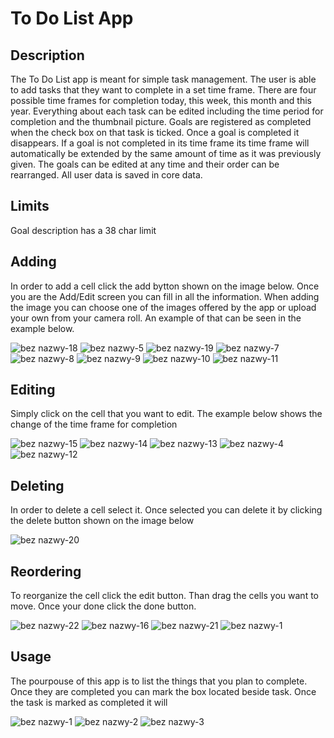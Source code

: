 # To Do List App

## Description

The To Do List app is meant for simple task management. The user is able to add tasks that they want to complete in a set time frame. There are four possible time frames for completion today, this week, this month and this year. Everything about each task can be edited including the time period for completion and the thumbnail picture. Goals are registered as completed when the check box on that task is ticked. Once a goal is completed it disappears. If a goal is not completed in its time frame its time frame will automatically be extended by the same amount of time as it was previously given. The goals can be edited at any time and their order can be rearranged. All user data is saved in core data.

## Limits
Goal description has a 38 char limit

## Adding

In order to add a cell click the add bytton shown on the image below. Once you are the Add/Edit screen you can fill in all the information. When adding the image you can choose one of the images offered by the app or upload your own from your camera roll. An example of that can be seen in the example below.

![bez nazwy-18](https://user-images.githubusercontent.com/24882037/29999526-35e153ca-901a-11e7-9c15-582b86837a45.jpg)
![bez nazwy-5](https://user-images.githubusercontent.com/24882037/29999445-ab66b256-9016-11e7-9769-ecbd53e4feb3.jpg)
![bez nazwy-19](https://user-images.githubusercontent.com/24882037/29999527-35ed1426-901a-11e7-9770-0f9d33204316.jpg)
![bez nazwy-7](https://user-images.githubusercontent.com/24882037/29999444-ab668c36-9016-11e7-9889-a57ee98c3698.jpg)
![bez nazwy-8](https://user-images.githubusercontent.com/24882037/29999443-ab669816-9016-11e7-9ad7-7a6813d9b6e6.jpg)
![bez nazwy-9](https://user-images.githubusercontent.com/24882037/29999446-ab70d772-9016-11e7-9bab-cf6307033278.jpg)
![bez nazwy-10](https://user-images.githubusercontent.com/24882037/29999450-ab78dd8c-9016-11e7-9dae-da3932056d17.jpg)
![bez nazwy-11](https://user-images.githubusercontent.com/24882037/29999447-ab756be8-9016-11e7-83a1-b98987ef25df.jpg)

## Editing

Simply click on the cell that you want to edit. The example below shows the change of the time frame for completion

![bez nazwy-15](https://user-images.githubusercontent.com/24882037/29999434-ab55e606-9016-11e7-8e67-d23fdf8544ce.jpg)
![bez nazwy-14](https://user-images.githubusercontent.com/24882037/29999435-ab5623be-9016-11e7-9ec3-b850dcbf314d.jpg)
![bez nazwy-13](https://user-images.githubusercontent.com/24882037/29999448-ab7856c8-9016-11e7-8f8a-f5b6bd431581.jpg)
![bez nazwy-4](https://user-images.githubusercontent.com/24882037/29999440-ab62a990-9016-11e7-9b01-9176b622c6d3.jpg)
![bez nazwy-12](https://user-images.githubusercontent.com/24882037/29999449-ab786fe6-9016-11e7-9755-3dcea0fc02f5.jpg)

## Deleting
In order to delete a cell select it. Once selected you can delete it by clicking the delete button shown on the image below

![bez nazwy-20](https://user-images.githubusercontent.com/24882037/29999528-35f0044c-901a-11e7-97d1-953008cbe26c.jpg)

## Reordering

To reorganize the cell click the edit button. Than drag the cells you want to move. Once your done click the done button.

![bez nazwy-22](https://user-images.githubusercontent.com/24882037/29999556-a30e5da2-901b-11e7-813c-6ad27d6a3c33.jpg)
![bez nazwy-16](https://user-images.githubusercontent.com/24882037/29999439-ab5ac752-9016-11e7-819f-c65b35dc2349.jpg)
![bez nazwy-21](https://user-images.githubusercontent.com/24882037/29999557-a30e8980-901b-11e7-9738-f2986be83c95.jpg)
![bez nazwy-1](https://user-images.githubusercontent.com/24882037/29999438-ab589c34-9016-11e7-9092-52d74485d91a.jpg)

## Usage

The pourpouse of this app is to list the things that you plan to complete. Once they are completed you can mark the box located beside task. Once the task is marked as completed it will 

![bez nazwy-1](https://user-images.githubusercontent.com/24882037/29999438-ab589c34-9016-11e7-9092-52d74485d91a.jpg)
![bez nazwy-2](https://user-images.githubusercontent.com/24882037/29999437-ab588a50-9016-11e7-95bd-3095ab3ab8bb.jpg)
![bez nazwy-3](https://user-images.githubusercontent.com/24882037/29999441-ab64881e-9016-11e7-9ad2-0c0873ee6371.jpg)



















